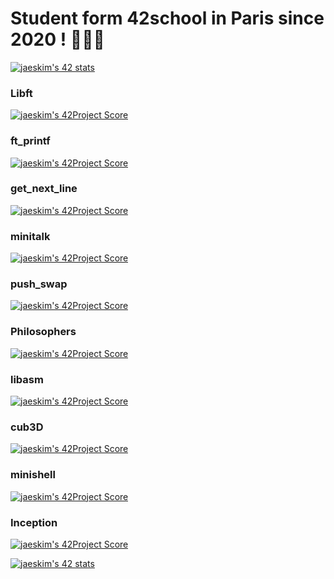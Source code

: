 # Student form 42school in Paris since 2020 ! 🏄🏻‍♀️

[![jaeskim's 42 stats](https://badge42.herokuapp.com/api/stats/jurichar?privacyName=true&privacyEmail=true)](https://github.com/jurichar)

### Libft

[![jaeskim's 42Project Score](https://badge42.herokuapp.com/api/project/jurichar/Libft)](https://github.com/JaeSeoKim/badge42)

### ft_printf

[![jaeskim's 42Project Score](https://badge42.herokuapp.com/api/project/jurichar/ft_printf)](https://github.com/JaeSeoKim/badge42)

### get_next_line

[![jaeskim's 42Project Score](https://badge42.herokuapp.com/api/project/jurichar/get_next_line)](https://github.com/JaeSeoKim/badge42)

### minitalk

[![jaeskim's 42Project Score](https://badge42.herokuapp.com/api/project/jurichar/minitalk)](https://github.com/JaeSeoKim/badge42)

### push_swap

[![jaeskim's 42Project Score](https://badge42.herokuapp.com/api/project/jurichar/push_swap)](https://github.com/JaeSeoKim/badge42)

### Philosophers 

[![jaeskim's 42Project Score](https://badge42.herokuapp.com/api/project/jurichar/Philosophers)](https://github.com/JaeSeoKim/badge42)

### libasm 

[![jaeskim's 42Project Score](https://badge42.herokuapp.com/api/project/jurichar/libasm)](https://github.com/JaeSeoKim/badge42)

### cub3D 

[![jaeskim's 42Project Score](https://badge42.herokuapp.com/api/project/jurichar/cub3d)](https://github.com/JaeSeoKim/badge42)

### minishell 

[![jaeskim's 42Project Score](https://badge42.herokuapp.com/api/project/jurichar/minishell)](https://github.com/JaeSeoKim/badge42)

### Inception 

[![jaeskim's 42Project Score](https://badge42.herokuapp.com/api/project/jurichar/Inception)](https://github.com/JaeSeoKim/badge42)

[![jaeskim's 42 stats](https://badge42.herokuapp.com/api/stats/jurichar?privacyName=true&privacyEmail=true&cursus=C%20Piscine)](https://github.com/JaeSeoKim/badge42)
